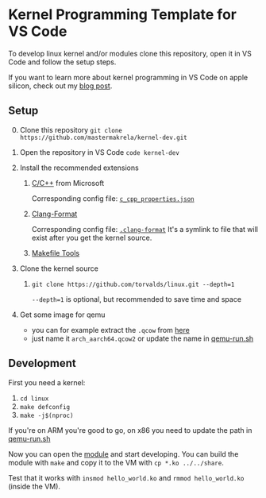 # Kernel Programming Template for VS Code

To develop linux kernel and/or modules clone this repository, open it in VS Code
and follow the setup steps.

If you want to learn more about kernel programming in VS Code on apple silicon,
check out my [blog post](https://mastermakrela.com/kernel).

## Setup

0. Clone this repository
   `git clone https://github.com/mastermakrela/kernel-dev.git`

1. Open the repository in VS Code
   `code kernel-dev`

2. Install the recommended extensions

   1. [C/C++](https://marketplace.visualstudio.com/items?itemName=ms-vscode.cpptools) from Microsoft

      Corresponding config file: [`c_cpp_properties.json`](.vscode/c_cpp_properties.json)

   2. [Clang-Format](https://marketplace.visualstudio.com/items?itemName=xaver.clang-format)

      Corresponding config file: [`.clang-format`](.clang-format)
      It's a symlink to file that will exist after you get the kernel source.

   3. [Makefile Tools](https://marketplace.visualstudio.com/items?itemName=ms-vscode.makefile-tools)

3. Clone the kernel source

   1. `git clone https://github.com/torvalds/linux.git --depth=1`

      `--depth=1` is optional, but recommended to save time and space

4. Get some image for qemu

   - you can for example extract the `.qcow` from [here](https://mac.getutm.app/gallery/archlinux-arm)
   - just name it `arch_aarch64.qcow2` or update the name in [qemu-run.sh](qemu-run.sh)

## Development

First you need a kernel:

1. `cd linux`
2. `make defconfig`
3. `make -j$(nproc)`

If you're on ARM you're good to go, on x86 you need to update the path in [qemu-run.sh](qemu-run.sh)

Now you can open the [module](modules/hello_world/hello_world.c) and start developing.
You can build the module with `make`
and copy it to the VM with `cp *.ko ../../share`.

Test that it works with `insmod hello_world.ko` and `rmmod hello_world.ko` (inside the VM).
